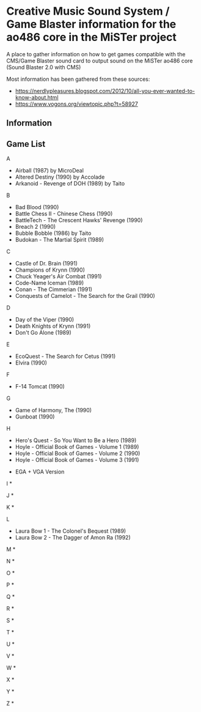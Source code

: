 # Creative Music Sound System / Game Blaster information for the ao486 core in the MiSTer project

A place to gather information on how to get games compatible with the CMS/Game Blaster sound card to output sound on the MiSTer ao486 core (Sound Blaster 2.0 with CMS)

Most information has been gathered from these sources:

* https://nerdlypleasures.blogspot.com/2012/10/all-you-ever-wanted-to-know-about.html
* https://www.vogons.org/viewtopic.php?t=58927

## Information



## Game List

A
* Airball (1987) by MicroDeal
* Altered Destiny (1990) by Accolade
* Arkanoid - Revenge of DOH (1989) by Taito

B
* Bad Blood (1990)
* Battle Chess II - Chinese Chess (1990)
* BattleTech - The Crescent Hawks' Revenge (1990)
* Breach 2 (1990)
* Bubble Bobble (1986) by Taito
* Budokan - The Martial Spirit (1989)

C
* Castle of Dr. Brain (1991)
* Champions of Krynn (1990)
* Chuck Yeager's Air Combat (1991)
* Code-Name Iceman (1989)
* Conan - The Cimmerian (1991)
* Conquests of Camelot - The Search for the Grail (1990)

D
* Day of the Viper (1990)
* Death Knights of Krynn (1991)
* Don't Go Alone (1989)

E
* EcoQuest - The Search for Cetus (1991)
* Elvira (1990)

F
* F-14 Tomcat (1990)

G
* Game of Harmony, The (1990)
* Gunboat (1990)

H
* Hero's Quest - So You Want to Be a Hero (1989)
* Hoyle - Official Book of Games - Volume 1 (1989)
* Hoyle - Official Book of Games - Volume 2 (1990)
* Hoyle - Official Book of Games - Volume 3 (1991)
- EGA + VGA Version

I
*

J
*

K
*

L
* Laura Bow 1 - The Colonel's Bequest (1989)
* Laura Bow 2 - The Dagger of Amon Ra (1992)

M
*

N
*

O
*

P
*

Q
*

R
*

S
*

T
*

U
*

V
*

W
*

X
*

Y
*

Z
*